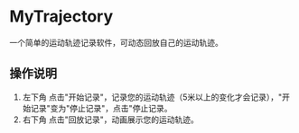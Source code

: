 # MyTrajectory

一个简单的运动轨迹记录软件，可动态回放自己的运动轨迹。 

## 操作说明

1. 左下角 点击"开始记录"，记录您的运动轨迹（5米以上的变化才会记录），"开始记录"变为"停止记录"，点击"停止记录。 
2. 右下角 点击"回放记录"，动画展示您的运动轨迹。

